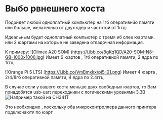 # Выбо рвнешнего хоста

Подойдет любой одноплатный компьютер на 1гб оперативнйо памяти или больше, желателньо от двух ядер и частотой от 1ггц:

Идеальным будет одноплатный компьютер с тремя иб олее юартами. или 2 юартами на которые не заведена отладочная информация.

К примеру:
![Olimex A20 SOM] (https://i.ibb.co/8gKq1QD/A20-SOM-N8-GB-1000x1000.jpg)
Имеет 6 юартов , 1гб оперативной памяти, 2 ядра по 1ггц

![Orange Pi 5 LTS] (https://i.ibb.co/VmBmxkx/pi5-01.png)
Имеет 4 юарта , 2/4/8гб оперативной памяти, 4 ядра по 2.4ггц

В случае если у вашего хоста меньше двух свободных юартов, то Вам понадобятся usb-uart переходники с логическими уровнями 3.3В
![Например такой на CH341T](https://i.ibb.co/3fRSJyg/ch341t.png)

Это необхоидмо , поскольку оба микроконтроллера данного принтера подключаютя по юарт
